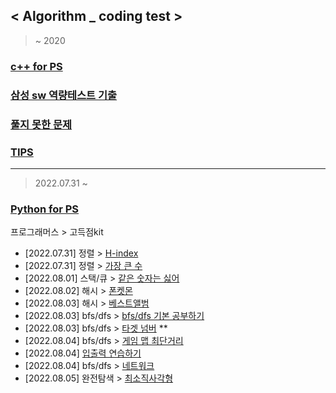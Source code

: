 ## < Algorithm _ coding test >

> ~ 2020
### [c++ for PS](ps_c++)
### [삼성 sw 역량테스트 기출](Samsung_SW_test)
### [풀지 못한 문제](cannot_solve)
### [TIPS](tips)
---
> 2022.07.31 ~
### [Python for PS](ps_python)

프로그래머스 > 고득점kit
* [2022.07.31] 정렬 > [H-index](ps_python/programmers/2022/sort_h-index.py)
* [2022.07.31] 정렬 > [가장 큰 수](ps_python/programmers/2022/sort_bignum.py)
* [2022.08.01] 스택/큐 > [같은 숫자는 싫어](ps_python/programmers/2022/stack_donlikesame.py)
* [2022.08.02] 해시 >  [폰켓몬](ps_python/programmers/2022/hash_phoneketmon.py)
* [2022.08.03] 해시 > [베스트앨범](ps_python/programmers/2022/hash_bestalbum.py)
* [2022.08.03] bfs/dfs > [bfs/dfs 기본 공부하기](ps_python/programmers/2022/dfs_bfs.py)
* [2022.08.03] bfs/dfs > [타겟 넘버](ps_python/programmers/2022/dfsbfs_targetnum.py) **
* [2022.08.04] bfs/dfs > [게임 맵 최단거리](ps_python/programmers/2022/dfsbfs_gamemapshort.py)
* [2022.08.04] [입출력 연습하기](ps_python/programmers/2022/io.py)
* [2022.08.04] bfs/dfs > [네트워크](ps_python/programmers/2022/dfsbfs_network.py)
* [2022.08.05] 완전탐색 > [최소직사각형](ps_python/programmers/2022/bf_smallrect.py)

